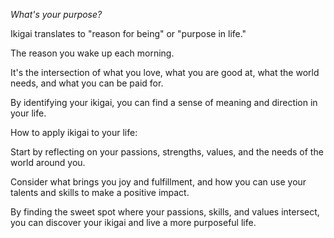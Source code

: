 _What's your purpose?_

Ikigai translates to "reason for being" or "purpose in life."

The reason you wake up each morning.

It's the intersection of what you love, what you are good at, what the world needs, and what you can be paid for.

By identifying your ikigai, you can find a sense of meaning and direction in your life.

How to apply ikigai to your life:

Start by reflecting on your passions, strengths, values, and the needs of the world around you.

Consider what brings you joy and fulfillment, and how you can use your talents and skills to make a positive impact.

By finding the sweet spot where your passions, skills, and values intersect, you can discover your ikigai and live a more purposeful life.